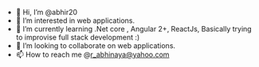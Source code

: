 - 👋 Hi, I’m @abhir20
- 👀 I’m interested in web applications.
- 🌱 I’m currently learning .Net core , Angular 2+, ReactJs, Basically trying to improvise full stack development :)
- 💞️ I’m looking to collaborate on web applications.
- 📫 How to reach me @r_abhinaya@yahoo.com

<!---
abhir20/abhir20 is a ✨ special ✨ repository because its `README.md` (this file) appears on your GitHub profile.
You can click the Preview link to take a look at your changes.
--->
